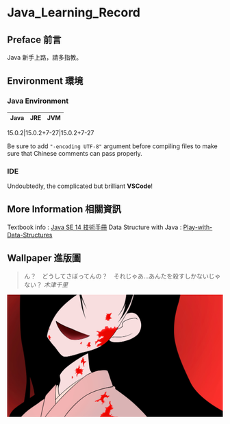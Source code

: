 # Java_Learning_Record

## Preface  前言
Java 新手上路，請多指教。

## Environment  環境

### Java Environment
Java|JRE|JVM
-|:-:|-

15.0.2|15.0.2+7-27|15.0.2+7-27

Be sure to add `"-encoding UTF-8"` argument before compiling files to make sure that Chinese comments can pass properly.

### IDE
Undoubtedly, the complicated but brilliant **VSCode**!

## More Information 相關資訊
Textbook info : [Java SE 14 技術手冊](http://books.gotop.com.tw/v_ACL059300)
Data Structure with Java : [Play-with-Data-Structures](https://github.com/liuyubobobo/Play-with-Data-Structures)

## Wallpaper  進版圖
> ん？　どうしてさぼってんの？　それじゃあ...あんたを殺すしかないじゃない？ *木津千里*

![image](wallpaper416.jpg)
